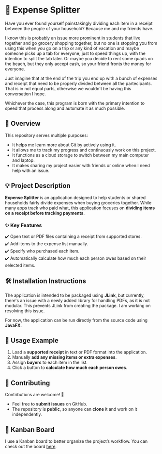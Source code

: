 # 🛒 Expense Splitter  

Have you ever found yourself painstakingly dividing each item in a receipt between the people of your household? Because me and my friends have.

I know this is probably an issue more prominent in students that live together and go grocery shopping together, but no one is stopping you from using this when you go on a trip or any kind of vacation and maybe someone picks up a tab for everyone, just to speed things up, with the intention to split the tab later. Or maybe you decide to rent some quads on the beach, but they only accept cash, so your friend fronts the money for everyone.

Just imagine that at the end of the trip you end up with a bunch of expenses and receipt that need to be properly divided between all the partecipants. That is in not equal parts, otherwise we wouldn't be having this conversation I hope.

Whichever the case, this program is born with the primary intention to speed that process along and automate it as much possible.

## 📌 Overview  
This repository serves multiple purposes:  
- It helps me learn more about Git by actively using it.  
- It allows me to track my progress and continuously work on this project.  
- It functions as a cloud storage to switch between my main computer and laptop.  
- It makes sharing my project easier with friends or online when I need help with an issue.  

## 💡 Project Description  
**Expense Splitter** is an application designed to help students or shared households fairly divide expenses when buying groceries together. While many apps track who paid what, this application focuses on **dividing items on a receipt before tracking payments**.  

### ✨ Key Features  
✔️ Open text or PDF files containing a receipt from supported stores.  
✔️ Add items to the expense list manually.  
✔️ Specify who purchased each item.  
✔️ Automatically calculate how much each person owes based on their selected items.  

## 🛠 Installation Instructions  
The application is intended to be packaged using **JLink**, but currently, there's an issue with a newly added library for handling PDFs, as it is not modular. This prevents JLink from creating the package. I am working on resolving this issue.  

For now, the application can be run directly from the source code using **JavaFX**.  

## 🚀 Usage Example  
1. Load a **supported receipt** in text or PDF format into the application.  
2. Manually **add any missing items or extra expenses**.  
3. Assign **buyers** to each item in the list.  
4. Click a button to **calculate how much each person owes**.  

## 🤝 Contributing  
Contributions are welcome! 🎉  
- Feel free to **submit issues** on GitHub.  
- The repository is **public**, so anyone can **clone** it and work on it independently.  

## 📌 Kanban Board  
I use a Kanban board to better organize the project’s workflow. You can check out the board [here](https://trello.com/invite/b/67d360cb6ec6615a3c5111c9/ATTIc5b4edf112045cc09c717aa17af7c4a803A0620B/ripartizione-spesa).  
